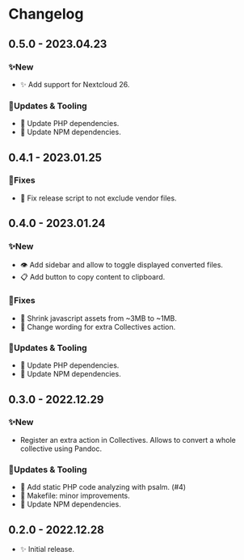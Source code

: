 # Changelog

## 0.5.0 - 2023.04.23

### ✨New
- ✨ Add support for Nextcloud 26.

### 🚧Updates & Tooling
- 👷 Update PHP dependencies.
- 🔌 Update NPM dependencies.


## 0.4.1 - 2023.01.25

### 🐛Fixes
- 🐛 Fix release script to not exclude vendor files.


## 0.4.0 - 2023.01.24

### ✨New
- 👁️ Add sidebar and allow to toggle displayed converted files.
- 📋 Add button to copy content to clipboard.

### 🐛Fixes
- 🐎 Shrink javascript assets from ~3MB to ~1MB.
- 💬 Change wording for extra Collectives action.

### 🚧Updates & Tooling
- 👷 Update PHP dependencies.
- 🔌 Update NPM dependencies.


## 0.3.0 - 2022.12.29

### ✨New
- Register an extra action in Collectives. Allows to convert a whole
  collective using Pandoc.

### 🚧Updates & Tooling
- 🧪 Add static PHP code analyzing with psalm. (#4)
- 👷 Makefile: minor improvements.
- 🔌 Update NPM dependencies.


## 0.2.0 - 2022.12.28

- ✨ Initial release.
